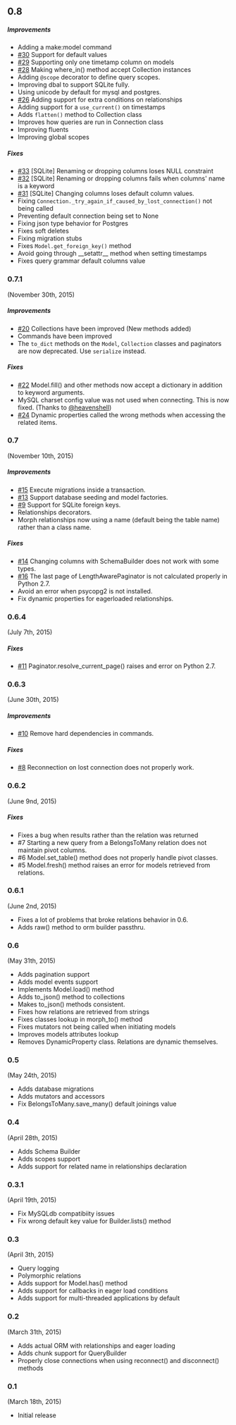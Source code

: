 ## 0.8

##### Improvements

- Adding a make:model command
- [#30](https://github.com/sdispater/orator/issues/30) Support for default values
- [#29](https://github.com/sdispater/orator/issues/29) Supporting only one timetamp column on models
- [#28](https://github.com/sdispater/orator/issues/28) Making where_in() method accept Collection instances
- Adding `@scope` decorator to define query scopes.
- Improving dbal to support SQLite fully.
- Using unicode by default for mysql and postgres.
- [#26](https://github.com/sdispater/orator/issues/26) Adding support for extra conditions on relationships
- Adding support for a `use_current()` on timestamps
- Adds `flatten()` method to Collection class
- Improves how queries are run in Connection class
- Improving fluents
- Improving global scopes

##### Fixes

- [#33](https://github.com/sdispater/orator/issues/33) [SQLite] Renaming or dropping columns loses NULL constraint
- [#32](https://github.com/sdispater/orator/issues/32) [SQLite] Renaming or dropping columns fails when columns' name is a keyword
- [#31](https://github.com/sdispater/orator/issues/31) [SQLite] Changing columns loses default column values.
- Fixing `Connection._try_again_if_caused_by_lost_connection()` not being called
- Preventing default connection being set to None
- Fixing json type behavior for Postgres
- Fixes soft deletes
- Fixing migration stubs
- Fixes `Model.get_foreign_key()` method
- Avoid going through \_\_setattr\_\_ method when setting timestamps
- Fixes query grammar default columns value


### 0.7.1

(November 30th, 2015)

##### Improvements

- [#20](https://github.com/sdispater/orator/issues/20) Collections have been improved (New methods added)
- Commands have been improved
- The `to_dict` methods on the `Model`, `Collection` classes and paginators are now deprecated. Use `serialize` instead.

##### Fixes

* [#22](https://github.com/sdispater/orator/issues/22) Model.fill() and other methods now accept a dictionary in addition to keyword arguments.
* MySQL charset config value was not used when connecting. This is now fixed. (Thanks to [@heavenshell](https://github.com/heavenshell))
* [#24](https://github.com/sdispater/orator/issues/24) Dynamic properties called the wrong methods when accessing the related items.


### 0.7

(November 10th, 2015)

##### Improvements

- [#15](https://github.com/sdispater/orator/issues/9) Execute migrations inside a transaction.
- [#13](https://github.com/sdispater/orator/issues/9) Support database seeding and model factories.
- [#9](https://github.com/sdispater/orator/issues/9) Support for SQLite foreign keys.
- Relationships decorators.
- Morph relationships now using a name (default being the table name) rather than a class name.

##### Fixes

- [#14](https://github.com/sdispater/orator/issues/14) Changing columns with SchemaBuilder does not work with some types.
- [#16](https://github.com/sdispater/orator/issues/16) The last page of LengthAwarePaginator is not calculated properly in Python 2.7.
- Avoid an error when psycopg2 is not installed.
- Fix dynamic properties for eagerloaded relationships.


### 0.6.4

(July 7th, 2015)

##### Fixes

- [#11](https://github.com/sdispater/orator/issues/11) Paginator.resolve_current_page() raises and error on Python 2.7.


### 0.6.3

(June 30th, 2015)

##### Improvements

- [#10](https://github.com/sdispater/orator/issues/10) Remove hard dependencies in commands.

##### Fixes

- [#8](https://github.com/sdispater/orator/issues/8) Reconnection on lost connection does not properly work.


### 0.6.2

(June 9nd, 2015)

##### Fixes

- Fixes a bug when results rather than the relation was returned
- #7 Starting a new query from a BelongsToMany relation does not maintain pivot columns.
- #6 Model.set_table() method does not properly handle pivot classes.
- #5 Model.fresh() method raises an error for models retrieved from relations.


### 0.6.1

(June 2nd, 2015)

- Fixes a lot of problems that broke relations behavior in 0.6.
- Adds raw() method to orm builder passthru.

### 0.6

(May 31th, 2015)

- Adds pagination support
- Adds model events support
- Implements Model.load() method
- Adds to_json() method to collections
- Makes to_json() methods consistent.
- Fixes how relations are retrieved from strings
- Fixes classes lookup in morph_to() method
- Fixes mutators not being called when initiating models
- Improves models attributes lookup
- Removes DynamicProperty class. Relations are dynamic themselves.

### 0.5

(May 24th, 2015)

- Adds database migrations
- Adds mutators and accessors
- Fix BelongsToMany.save_many() default joinings value

### 0.4

(April 28th, 2015)

- Adds Schema Builder
- Adds scopes support
- Adds support for related name in relationships declaration

### 0.3.1

(April 19th, 2015)

- Fix MySQLdb compatibiity issues
- Fix wrong default key value for Builder.lists() method

### 0.3

(April 3th, 2015)

- Query logging
- Polymorphic relations
- Adds support for Model.has() method
- Adds support for callbacks in eager load conditions
- Adds support for multi-threaded applications by default


### 0.2

(March 31th, 2015)

- Adds actual ORM with relationships and eager loading
- Adds chunk support for QueryBuilder
- Properly close connections when using reconnect() and disconnect() methods


### 0.1

(March 18th, 2015)

- Initial release
